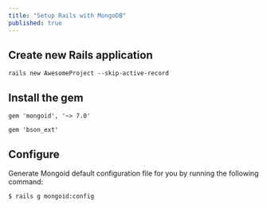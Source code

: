 ```yaml
---
title: "Setup Rails with MongoDB"
published: true
---
```


## Create new Rails application
``
rails new AwesomeProject --skip-active-record
``

## Install the gem
``
gem 'mongoid', '~> 7.0'
``

``
gem 'bson_ext'
``

## Configure
Generate Mongoid default configuration file for you by running the following command:

``
$ rails g mongoid:config
``

